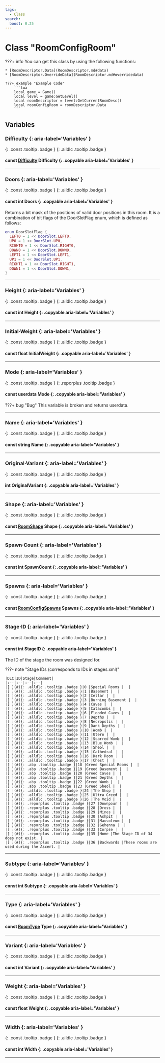 ```yaml
---
tags:
  - Class
search:
  boost: 0.25
---
```

# Class "RoomConfigRoom"
???+ info
    You can get this class by using the following functions:

    * [RoomDescriptor.Data](RoomDescriptor.md#data)
    * [RoomDescriptor.OverrideData](RoomDescriptor.md#overridedata)

    ???+ example "Example Code"
        ```lua
        local game = Game()
        local level = game:GetLevel()
        local roomDescriptor = level:GetCurrentRoomDesc()
        local roomConfigRoom = roomDescriptor.Data
        ```

## Variables
### Difficulty {: aria-label='Variables' }
[ ](#){: .const .tooltip .badge } [ ](#){: .alldlc .tooltip .badge }
#### const [Difficulty](enums/Difficulty.md) Difficulty {: .copyable aria-label='Variables' }

___
### Doors {: aria-label='Variables' }
[ ](#){: .const .tooltip .badge } [ ](#){: .alldlc .tooltip .badge }
#### const int Doors  {: .copyable aria-label='Variables' }
Returns a bit mask of the positions of valid door positions in this room. It is  a combination of bit flags of the DoorSlotFlag enum, which is defined as follows:

```lua
enum DoorSlotFlag {
  LEFT0 = 1 << DoorSlot.LEFT0,
  UP0 = 1 << DoorSlot.UP0,
  RIGHT0 = 1 << DoorSlot.RIGHT0,
  DOWN0 = 1 << DoorSlot.DOWN0,
  LEFT1 = 1 << DoorSlot.LEFT1,
  UP1 = 1 << DoorSlot.UP1,
  RIGHT1 = 1 << DoorSlot.RIGHT1,
  DOWN1 = 1 << DoorSlot.DOWN1,
}
```
___
### Height {: aria-label='Variables' }
[ ](#){: .const .tooltip .badge } [ ](#){: .alldlc .tooltip .badge }
#### const int Height  {: .copyable aria-label='Variables' }

___
### Initial·Weight {: aria-label='Variables' }
[ ](#){: .const .tooltip .badge } [ ](#){: .alldlc .tooltip .badge }
#### const float InitialWeight  {: .copyable aria-label='Variables' }

___
### Mode {: aria-label='Variables' }
[ ](#){: .const .tooltip .badge } [ ](#){: .reporplus .tooltip .badge }
#### const userdata Mode  {: .copyable aria-label='Variables' }
???+ bug "Bug"
    This variable is broken and returns userdata.

___
### Name {: aria-label='Variables' }
[ ](#){: .const .tooltip .badge } [ ](#){: .alldlc .tooltip .badge }
#### const string Name  {: .copyable aria-label='Variables' }

___
### Original·Variant {: aria-label='Variables' }
[ ](#){: .const .tooltip .badge } [ ](#){: .alldlc .tooltip .badge }
#### int OriginalVariant  {: .copyable aria-label='Variables' }

___
### Shape {: aria-label='Variables' }
[ ](#){: .const .tooltip .badge } [ ](#){: .alldlc .tooltip .badge }
#### const [RoomShape](enums/RoomShape.md) Shape  {: .copyable aria-label='Variables' }

___
### Spawn·Count {: aria-label='Variables' }
[ ](#){: .const .tooltip .badge } [ ](#){: .alldlc .tooltip .badge }
#### const int SpawnCount  {: .copyable aria-label='Variables' }

___
### Spawns {: aria-label='Variables' }
[ ](#){: .const .tooltip .badge } [ ](#){: .alldlc .tooltip .badge }
#### const [RoomConfigSpawns](CppContainer_ArrayProxy_RoomConfigSpawns.md) Spawns  {: .copyable aria-label='Variables' }

___
### Stage·ID {: aria-label='Variables' }
[ ](#){: .const .tooltip .badge } [ ](#){: .alldlc .tooltip .badge }
#### const int StageID  {: .copyable aria-label='Variables' }
The ID of the stage the room was designed for.

???- note "Stage IDs (corresponds to IDs in stages.xml)"

	|DLC|ID|Stage|Comment|
	|:--|:--|:--|:--|
	|[ ](#){: .alldlc .tooltip .badge }|0 |Special Rooms |  |
	|[ ](#){: .alldlc .tooltip .badge }|1 |Basement |  |
	|[ ](#){: .alldlc .tooltip .badge }|2 |Cellar |  |
	|[ ](#){: .alldlc .tooltip .badge }|3 |Burning Basement |  |
	|[ ](#){: .alldlc .tooltip .badge }|4 |Caves |  |
	|[ ](#){: .alldlc .tooltip .badge }|5 |Catacombs |  |
	|[ ](#){: .alldlc .tooltip .badge }|6 |Flooded Caves |  |
	|[ ](#){: .alldlc .tooltip .badge }|7 |Depths |  |
	|[ ](#){: .alldlc .tooltip .badge }|8 |Necropolis |  |
	|[ ](#){: .alldlc .tooltip .badge }|9 |Dank Depths |  |
	|[ ](#){: .alldlc .tooltip .badge }|10 |Womb |  |
	|[ ](#){: .alldlc .tooltip .badge }|11 |Utero |  |
	|[ ](#){: .alldlc .tooltip .badge }|12 |Scarred Womb |  |
	|[ ](#){: .alldlc .tooltip .badge }|13 |Blue Womb |  |
	|[ ](#){: .alldlc .tooltip .badge }|14 |Sheol |  |
	|[ ](#){: .alldlc .tooltip .badge }|15 |Cathedral |  |
	|[ ](#){: .alldlc .tooltip .badge }|16 |Dark Room |  |
	|[ ](#){: .alldlc .tooltip .badge }|17 |Chest |  |
	|[ ](#){: .abp .tooltip .badge }|18 |Greed Special Rooms |  |
	|[ ](#){: .abp .tooltip .badge }|19 |Greed Basement |  |
	|[ ](#){: .abp .tooltip .badge }|20 |Greed Caves |  |
	|[ ](#){: .abp .tooltip .badge }|21 |Greed Depths |  |
	|[ ](#){: .abp .tooltip .badge }|22 |Greed Womb |  |
	|[ ](#){: .abp .tooltip .badge }|23 |Greed Sheol |  |
	|[ ](#){: .alldlc .tooltip .badge }|24 |The Shop |  |
	|[ ](#){: .alldlc .tooltip .badge }|25 |Ultra Greed |  |
	|[ ](#){: .alldlc .tooltip .badge }|26 |The Void |  |
	|[ ](#){: .reporplus .tooltip .badge }|27 |Downpour |  |
	|[ ](#){: .reporplus .tooltip .badge }|28 |Dross |  |
	|[ ](#){: .reporplus .tooltip .badge }|29 |Mines |  |
	|[ ](#){: .reporplus .tooltip .badge }|30 |Ashpit |  |
	|[ ](#){: .reporplus .tooltip .badge }|31 |Mausoleum |  |
	|[ ](#){: .reporplus .tooltip .badge }|32 |Gehenna |  |
	|[ ](#){: .reporplus .tooltip .badge }|33 |Corpse |  |
	|[ ](#){: .reporplus .tooltip .badge }|35 |Home |The Stage ID of 34 does not exist. |
	|[ ](#){: .reporplus .tooltip .badge }|36 |Backwards |These rooms are used during the Ascent. |

___
### Subtype {: aria-label='Variables' }
[ ](#){: .const .tooltip .badge } [ ](#){: .alldlc .tooltip .badge }
#### const int Subtype  {: .copyable aria-label='Variables' }

___
### Type {: aria-label='Variables' }
[ ](#){: .const .tooltip .badge } [ ](#){: .alldlc .tooltip .badge }
#### const [RoomType](enums/RoomType.md) Type  {: .copyable aria-label='Variables' }

___
### Variant {: aria-label='Variables' }
[ ](#){: .const .tooltip .badge } [ ](#){: .alldlc .tooltip .badge }
#### const int Variant  {: .copyable aria-label='Variables' }

___
### Weight {: aria-label='Variables' }
[ ](#){: .const .tooltip .badge } [ ](#){: .alldlc .tooltip .badge }
#### const float Weight  {: .copyable aria-label='Variables' }

___
### Width {: aria-label='Variables' }
[ ](#){: .const .tooltip .badge } [ ](#){: .alldlc .tooltip .badge }
#### const int Width  {: .copyable aria-label='Variables' }

___
